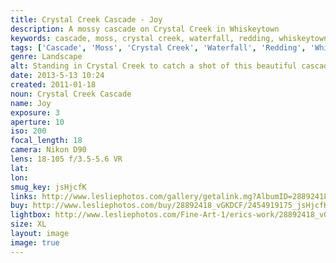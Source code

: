 ```yaml
---
title: Crystal Creek Cascade - Joy
description: A mossy cascade on Crystal Creek in Whiskeytown
keywords: cascade, moss, crystal creek, waterfall, redding, whiskeytown, california
tags: ['Cascade', 'Moss', 'Crystal Creek', 'Waterfall', 'Redding', 'Whiskeytown', 'California', 'Landscape']
genre: Landscape
alt: Standing in Crystal Creek to catch a shot of this beautiful cascade.
date: 2013-5-13 10:24
created: 2011-01-18
noun: Crystal Creek Cascade
name: Joy
exposure: 3
aperture: 10
iso: 200
focal_length: 18
camera: Nikon D90
lens: 18-105 f/3.5-5.6 VR
lat: 
lon: 
smug_key: jsHjcfK
links: http://www.lesliephotos.com/gallery/getalink.mg?AlbumID=28892418&AlbumKey=vGKDCF&ImageID=2454919175&ImageKey=jsHjcfK&how=forum&Page=1
buy: http://www.lesliephotos.com/buy/28892418_vGKDCF/2454919175_jsHjcfK/
lightbox: http://www.lesliephotos.com/Fine-Art-1/erics-work/28892418_vGKDCF#!i=2454919175&k=jsHjcfK&lb=1&s=A
size: XL
layout: image
image: true
---
```

